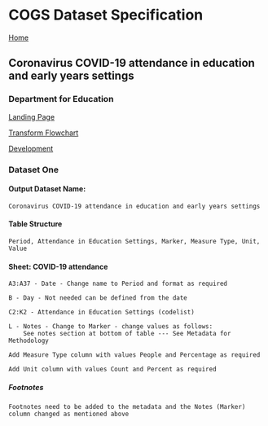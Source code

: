 # COGS Dataset Specification

[Home](https://gss-cogs.github.io/family-homelessness/datasets/specmenu.html)

## Coronavirus COVID-19 attendance in education and early years settings

### Department for Education

[Landing Page](https://www.gov.uk/government/publications/coronavirus-covid-19-attendance-in-education-and-early-years-settings)

[Transform Flowchart](https://gss-cogs.github.io/family-covid-19/datasets/specflowcharts.html?DfE-Coronavirus-COVID-19-attendance-in-education-and-early-years-settings/flowchart.ttl)

[Development](https://gss-cogs.github.io/family-covid-19/datasets/index.html)

### Dataset One

#### Output Dataset Name:
	Coronavirus COVID-19 attendance in education and early years settings

#### Table Structure
	Period, Attendance in Education Settings, Marker, Measure Type, Unit, Value 

#### Sheet: COVID-19 attendance

	A3:A37 - Date - Change name to Period and format as required
	
	B - Day - Not needed can be defined from the date
	
	C2:K2 - Attendance in Education Settings (codelist)
	
	L - Notes - Change to Marker - change values as follows:
		See notes section at bottom of table --- See Metadata for Methodology
		
	Add Measure Type column with values People and Percentage as required
	
	Add Unit column with values Count and Percent as required

##### Footnotes
	Footnotes need to be added to the metadata and the Notes (Marker) column changed as mentioned above
		